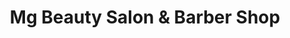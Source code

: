 ---
title: "Mg Beauty Salon & Barber Shop"
url: /bound-brook/mg-beauty-salon-und-barber-shop/
shop: Friseur
---